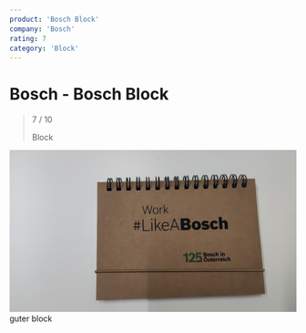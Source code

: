 ```yaml
---
product: 'Bosch Block'
company: 'Bosch'
rating: 7
category: 'Block'
---
```


# Bosch - Bosch Block
>
> 7 / 10
>
> Block

![Bosch Block](./assets/bosch-bosch-block-e7f0d20d-1e44-4ed2-9c83-478fd27f74dc.jpg)
guter block
